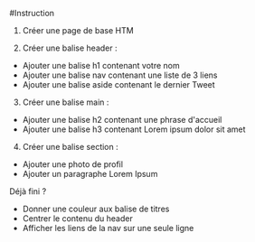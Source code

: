 #Instruction
1) Créer une page de base HTM

2) Créer une balise header :
- Ajouter une balise h1 contenant votre nom
- Ajouter une balise nav contenant une liste de 3 liens
- Ajouter une balise aside contenant le dernier Tweet


3) Créer une balise main :
- Ajouter une balise h2 contenant une phrase d'accueil
- Ajouter une balise h3 contenant Lorem ipsum dolor sit amet

4) Créer une balise section :
- Ajouter une photo de profil
- Ajouter un paragraphe Lorem Ipsum


Déjà fini ?
- Donner une couleur aux balise de titres
- Centrer le contenu du header
- Afficher les liens de la nav sur une seule ligne
